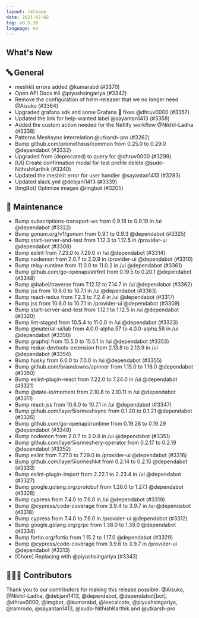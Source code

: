 ```yaml
---
layout: release
date: 2021-07-02
tag: v0.5.30
language: en
---
```


## What's New
## 🔤 General
- meshkit errors added @kumarabd (#3370)
- Open API Docs #4 @piyushsingariya (#3342)
- Remove the configuration of helm-releaser that we no longer need @Aisuko (#3364)
- Upgraded grafana sdk and some Grafana :bug: fixes @dhruv0000 (#3357)
- Updated the link for help-wanted label @sayantan1413 (#3358)
- Added the custom action needed for the Netlify workflow @Nikhil-Ladha (#3338)
- Patterns Meshsync interrelation @utkarsh-pro (#3262)
- Bump github.com/prometheus/common from 0.25.0 to 0.29.0 @dependabot (#3332)
- Upgraded from  (deprecated) to  query for  @dhruv0000 (#3299)
- [UI] Create confirmation modal for test profile delete  @sudo-NithishKarthik (#3340)
- Updated the meshkit error for user handler @sayantan1413 (#3283)
- Updated slack.yml @debjani1413 (#3339)
- [ImgBot] Optimize images @imgbot (#3205)

## 🧰 Maintenance

- Bump subscriptions-transport-ws from 0.9.18 to 0.9.19 in /ui @dependabot (#3322)
- Bump gonum.org/v1/gonum from 0.9.1 to 0.9.3 @dependabot (#3325)
- Bump start-server-and-test from 1.12.3 to 1.12.5 in /provider-ui @dependabot (#3308)
- Bump eslint from 7.23.0 to 7.29.0 in /ui @dependabot (#3314)
- Bump nodemon from 2.0.7 to 2.0.9 in /provider-ui @dependabot (#3310)
- Bump relay-runtime from 11.0.0 to 11.0.2 in /ui @dependabot (#3361)
- Bump github.com/go-openapi/strfmt from 0.19.5 to 0.20.1 @dependabot (#3348)
- Bump @babel/traverse from 7.12.12 to 7.14.7 in /ui @dependabot (#3362)
- Bump jss from 10.6.0 to 10.7.1 in /ui @dependabot (#3363)
- Bump react-redux from 7.2.3 to 7.2.4 in /ui @dependabot (#3317)
- Bump jss from 10.6.0 to 10.7.1 in /provider-ui @dependabot (#3309)
- Bump start-server-and-test from 1.12.1 to 1.12.5 in /ui @dependabot (#3320)
- Bump lint-staged from 10.5.4 to 11.0.0 in /ui @dependabot (#3323)
- Bump @material-ui/lab from 4.0.0-alpha.57 to 4.0.0-alpha.58 in /ui @dependabot (#3356)
- Bump graphql from 15.5.0 to 15.5.1 in /ui @dependabot (#3353)
- Bump redux-devtools-extension from 2.13.8 to 2.13.9 in /ui @dependabot (#3354)
- Bump husky from 6.0.0 to 7.0.0 in /ui @dependabot (#3355)
- Bump github.com/briandowns/spinner from 1.15.0 to 1.16.0 @dependabot (#3350)
- Bump eslint-plugin-react from 7.22.0 to 7.24.0 in /ui @dependabot (#3321)
- Bump @date-io/moment from 2.10.8 to 2.10.11 in /ui @dependabot (#3311)
- Bump react-jss from 10.6.0 to 10.7.1 in /ui @dependabot (#3347)
- Bump github.com/layer5io/meshsync from 0.1.20 to 0.1.21 @dependabot (#3326)
- Bump github.com/go-openapi/runtime from 0.19.28 to 0.19.29 @dependabot (#3349)
- Bump nodemon from 2.0.7 to 2.0.9 in /ui @dependabot (#3351)
- Bump github.com/layer5io/meshery-operator from 0.2.17 to 0.2.19 @dependabot (#3352)
- Bump eslint from 7.27.0 to 7.29.0 in /provider-ui @dependabot (#3316)
- Bump github.com/layer5io/meshkit from 0.2.14 to 0.2.15 @dependabot (#3333)
- Bump eslint-plugin-import from 2.22.1 to 2.23.4 in /ui @dependabot (#3327)
- Bump google.golang.org/protobuf from 1.26.0 to 1.27.1 @dependabot (#3328)
- Bump cypress from 7.4.0 to 7.6.0 in /ui @dependabot (#3319)
- Bump @cypress/code-coverage from 3.9.4 to 3.9.7 in /ui @dependabot (#3318)
- Bump cypress from 7.4.0 to 7.6.0 in /provider-ui @dependabot (#3312)
- Bump google.golang.org/grpc from 1.38.0 to 1.39.0 @dependabot (#3334)
- Bump fortio.org/fortio from 1.15.2 to 1.17.0 @dependabot (#3329)
- Bump @cypress/code-coverage from 3.9.6 to 3.9.7 in /provider-ui @dependabot (#3313)
- [Chore] Replacing  with  @piyushsingariya (#3343)

## 👨🏽‍💻 Contributors

Thank you to our contributors for making this release possible:
@Aisuko, @Nikhil-Ladha, @debjani1413, @dependabot, @dependabot[bot], @dhruv0000, @imgbot, @kumarabd, @leecalcote, @piyushsingariya, @ramrodo, @sayantan1413, @sudo-NithishKarthik and @utkarsh-pro
 
